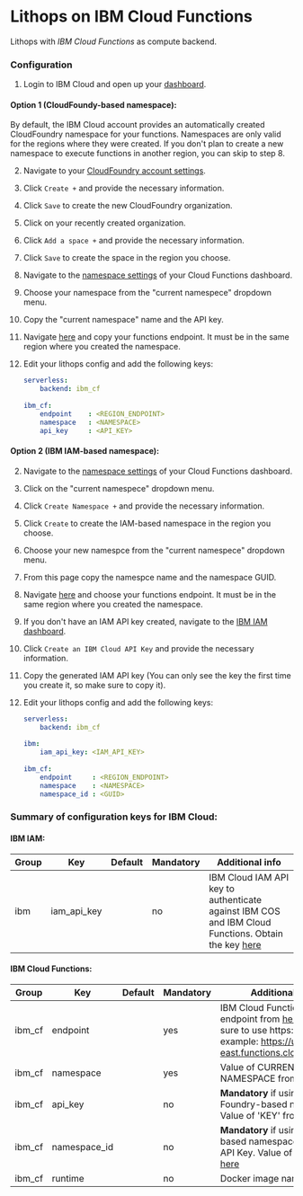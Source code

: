 # Lithops on IBM Cloud Functions

Lithops with *IBM Cloud Functions* as compute backend.

### Configuration

1. Login to IBM Cloud and open up your [dashboard](https://cloud.ibm.com/).

 
#### Option 1 (CloudFoundy-based namespace):

By default, the IBM Cloud account provides an automatically created CloudFoundry namespace for your functions. Namespaces are only valid for the regions where they were created. If you don't plan to create a new namespace to execute functions in another region, you can skip to step 8.

2. Navigate to your [CloudFoundry account settings](https://cloud.ibm.com/account/cloud-foundry).

3. Click `Create +` and provide the necessary information.

4. Click `Save` to create the new CloudFoundry organization.

5. Click on your recently created organization.

6. Click `Add a space +` and provide the necessary information.

7. Click `Save` to create the space in the region you choose.

8. Navigate to the [namespace settings](https://cloud.ibm.com/functions/namespace-settings) of your Cloud Functions dashboard.

9. Choose your namespace from the "current namespece" dropdown menu. 

10. Copy the "current namespace" name and the API key.

11. Navigate [here](https://cloud.ibm.com/docs/openwhisk?topic=openwhisk-cloudfunctions_regions#cloud-functions-endpoints) and copy your functions endpoint. It must be in the same region where you created the namespace.

12. Edit your lithops config and add the following keys:
    ```yaml
    serverless:
        backend: ibm_cf
       
    ibm_cf:
        endpoint    : <REGION_ENDPOINT>
        namespace   : <NAMESPACE>
        api_key     : <API_KEY>
    ```


#### Option 2 (IBM IAM-based namespace):

2. Navigate to the [namespace settings](https://cloud.ibm.com/functions/namespace-settings) of your Cloud Functions dashboard.

3. Click on the "current namespece" dropdown menu.

4. Click `Create Namespace +` and provide the necessary information.

5. Click `Create` to create the IAM-based namespace in the region you choose.

6. Choose your new namespce from the "current namespece" dropdown menu.

7. From this page copy the namespce name and the namespace GUID.

8. Navigate [here](https://cloud.ibm.com/docs/openwhisk?topic=openwhisk-cloudfunctions_regions#cloud-functions-endpoints) and choose your functions endpoint. It must be in the same region where you created the namespace.

9. If you don't have an IAM API key created, navigate to the [IBM IAM dashboard](https://cloud.ibm.com/iam/apikeys).

10. Click `Create an IBM Cloud API Key` and provide the necessary information.

11. Copy the generated IAM API key (You can only see the key the first time you create it, so make sure to copy it).

12. Edit your lithops config and add the following keys:
    ```yaml
    serverless:
        backend: ibm_cf
        
    ibm:
        iam_api_key: <IAM_API_KEY>
       
    ibm_cf:
        endpoint     : <REGION_ENDPOINT>
        namespace    : <NAMESPACE>
        namespace_id : <GUID>
    ```
    
### Summary of configuration keys for IBM Cloud:

#### IBM IAM:

|Group|Key|Default|Mandatory|Additional info|
|---|---|---|---|---|
|ibm | iam_api_key | |no | IBM Cloud IAM API key to authenticate against IBM COS and IBM Cloud Functions. Obtain the key [here](https://cloud.ibm.com/iam/apikeys) |

#### IBM Cloud Functions:

|Group|Key|Default|Mandatory|Additional info|
|---|---|---|---|---|
|ibm_cf| endpoint | |yes | IBM Cloud Functions endpoint from [here](https://cloud.ibm.com/docs/openwhisk?topic=cloud-functions-cloudfunctions_regions#cloud-functions-endpoints). Make sure to use https:// prefix, for example: https://us-east.functions.cloud.ibm.com |
|ibm_cf| namespace | |yes | Value of CURRENT NAMESPACE from [here](https://cloud.ibm.com/functions/namespace-settings) |
|ibm_cf| api_key |  | no | **Mandatory** if using Cloud Foundry-based namespace. Value of 'KEY' from [here](https://cloud.ibm.com/functions/namespace-settings)|
|ibm_cf| namespace_id |  |no | **Mandatory** if using IAM-based namespace with IAM API Key. Value of 'GUID' from [here](https://cloud.ibm.com/functions/namespace-settings)|
|ibm_cf| runtime |  |no | Docker image name.|
